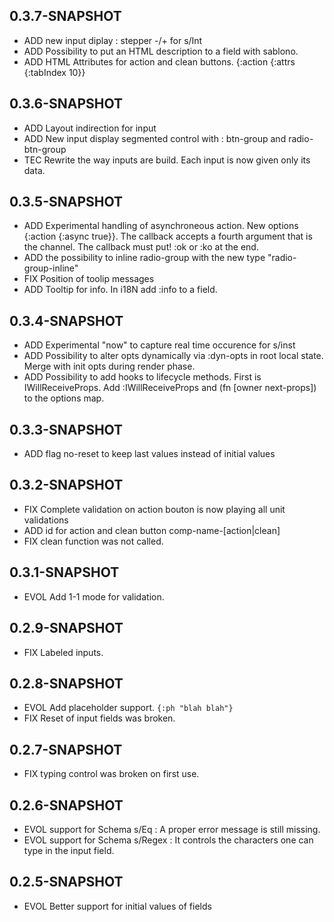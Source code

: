 ## 0.3.7-SNAPSHOT

* ADD new input diplay : stepper -/+ for s/Int
* ADD Possibility to put an HTML description to a field with sablono.
* ADD HTML Attributes for action and clean buttons. {:action {:attrs {:tabIndex 10}}

## 0.3.6-SNAPSHOT

* ADD Layout indirection for input
* ADD New input display segmented control with : btn-group and radio-btn-group
* TEC Rewrite the way inputs are build. Each input is now given only its data.


## 0.3.5-SNAPSHOT

* ADD Experimental handling of asynchroneous action. New options {:action {:async true}}. The callback accepts a fourth argument that is the channel. The callback must put! :ok or :ko at the end.
* ADD the possibility to inline radio-group with the new type "radio-group-inline"
* FIX Position of toolip messages
* ADD Tooltip for info. In i18N add :info to a field.

## 0.3.4-SNAPSHOT

* ADD Experimental "now" to capture real time occurence for s/inst
* ADD Possibility to alter opts dynamically via :dyn-opts in root local state. Merge with init opts during render phase.
* ADD Possibility to add hooks to lifecycle methods. First is IWillReceiveProps. Add :IWillReceiveProps and (fn [owner next-props]) to the options map.
## 0.3.3-SNAPSHOT

* ADD flag no-reset to keep last values instead of initial values

## 0.3.2-SNAPSHOT

* FIX Complete validation on action bouton is now playing all unit validations
* ADD id for action and clean button comp-name-[action|clean]
* FIX clean function was not called.


## 0.3.1-SNAPSHOT

* EVOL Add 1-1 mode for validation.

## 0.2.9-SNAPSHOT

* FIX Labeled inputs.

## 0.2.8-SNAPSHOT

* EVOL Add placeholder support. `{:ph "blah blah"}`
* FIX Reset of input fields was broken.

## 0.2.7-SNAPSHOT

* FIX typing control was broken on first use.

## 0.2.6-SNAPSHOT

* EVOL support for Schema s/Eq : A proper error message is still missing.
* EVOL support for Schema s/Regex : It controls the characters one can type in the input field.


## 0.2.5-SNAPSHOT

* EVOL Better support for initial values of fields
